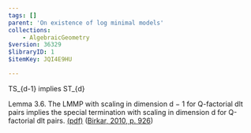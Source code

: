 ```yaml
---
tags: []
parent: 'On existence of log minimal models'
collections:
    - AlgebraicGeometry
$version: 36329
$libraryID: 1
$itemKey: JQI4E9HU

---
```

TS\_{d-1} implies ST\_{d}

Lemma 3.6. The LMMP with scaling in dimension d − 1 for Q-factorial dlt pairs implies the special termination with scaling in dimension d for Q-factorial dlt pairs. <a href="zotero://open-pdf/library/items/CQQMM793?page=9&#x26;annotation=46QI2AU5">(pdf)</a></a> (<a href="zotero://select/library/items/EDKLSWYQ">Birkar, 2010, p. 926</a>)

